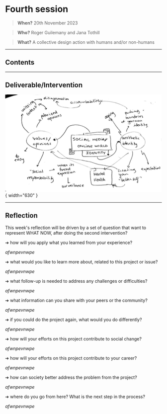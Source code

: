 # **Fourth session**

> **When?** 20th November 2023

> **Who?** Roger Guilemany and Jana Tothill

> **What?** A collective design action with humans and/or non-humans
_________________________
## **Contents**


______________________________
## **Deliverable/Intervention**

![](../images/Design%20Studio/DS1.jpg)
{ width="630" }
______________________________
## **Reflection**

This week's reflection will be driven by a set of question that want to represent WHAT NOW, after doing the second intervention?

➔ how will you apply what you learned from your experience?

_afwnpevnwpe_

➔ what would you like to learn more about, related to this project or issue?

_afwnpevnwpe_

➔ what follow-up is needed to address any challenges or difficulties?

_afwnpevnwpe_

➔ what information can you share with your peers or the community?

_afwnpevnwpe_

➔ if you could do the project again, what would you do differently?

_afwnpevnwpe_

➔ how will your efforts on this project contribute to social change?

_afwnpevnwpe_

➔ how will your efforts on this project contribute to your career?

_afwnpevnwpe_

➔ how can society better address the problem from the project?

_afwnpevnwpe_

➔ where do you go from here? What is the next step in the process?

_afwnpevnwpe_